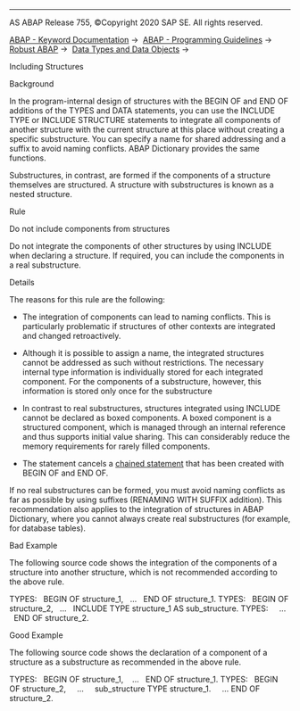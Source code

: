   

* * *

AS ABAP Release 755, ©Copyright 2020 SAP SE. All rights reserved.

[ABAP - Keyword Documentation](https://help.sap.com/doc/abapdocu_755_index_htm/7.55/en-US/abenabap.htm) →  [ABAP - Programming Guidelines](https://help.sap.com/doc/abapdocu_755_index_htm/7.55/en-US/abenabap_pgl.htm) →  [Robust ABAP](https://help.sap.com/doc/abapdocu_755_index_htm/7.55/en-US/abenrobust_abap_guidl.htm) →  [Data Types and Data Objects](https://help.sap.com/doc/abapdocu_755_index_htm/7.55/en-US/abendata_type_obj_guidl.htm) → 

Including Structures

Background

In the program-internal design of structures with the BEGIN OF and END OF additions of the TYPES and DATA statements, you can use the INCLUDE TYPE or INCLUDE STRUCTURE statements to integrate all components of another structure with the current structure at this place without creating a specific substructure. You can specify a name for shared addressing and a suffix to avoid naming conflicts. ABAP Dictionary provides the same functions.

Substructures, in contrast, are formed if the components of a structure themselves are structured. A structure with substructures is known as a nested structure.

Rule

Do not include components from structures

Do not integrate the components of other structures by using INCLUDE when declaring a structure. If required, you can include the components in a real substructure.

Details

The reasons for this rule are the following:

-   The integration of components can lead to naming conflicts. This is particularly problematic if structures of other contexts are integrated and changed retroactively.

-   Although it is possible to assign a name, the integrated structures cannot be addressed as such without restrictions. The necessary internal type information is individually stored for each integrated component. For the components of a substructure, however, this information is stored only once for the substructure

-   In contrast to real substructures, structures integrated using INCLUDE cannot be declared as boxed components. A boxed component is a structured component, which is managed through an internal reference and thus supports initial value sharing. This can considerably reduce the memory requirements for rarely filled components.

-   The statement cancels a [chained statement](https://help.sap.com/doc/abapdocu_755_index_htm/7.55/en-US/abenchained_statements_guidl.htm "Guideline") that has been created with BEGIN OF and END OF.

If no real substructures can be formed, you must avoid naming conflicts as far as possible by using suffixes (RENAMING WITH SUFFIX addition). This recommendation also applies to the integration of structures in ABAP Dictionary, where you cannot always create real substructures (for example, for database tables).

Bad Example

The following source code shows the integration of the components of a structure into another structure, which is not recommended according to the above rule.

TYPES:
  BEGIN OF structure\_1,
  ...
  END OF structure\_1.
TYPES:
  BEGIN OF structure\_2,
  ...
  INCLUDE TYPE structure\_1 AS sub\_structure.
TYPES:
    ...
  END OF structure\_2.

Good Example

The following source code shows the declaration of a component of a structure as a substructure as recommended in the above rule.

TYPES:
  BEGIN OF structure\_1,
   ...
  END OF structure\_1.
TYPES:
  BEGIN OF structure\_2,
    ...
    sub\_structure TYPE structure\_1.
    ...
END OF structure\_2.
